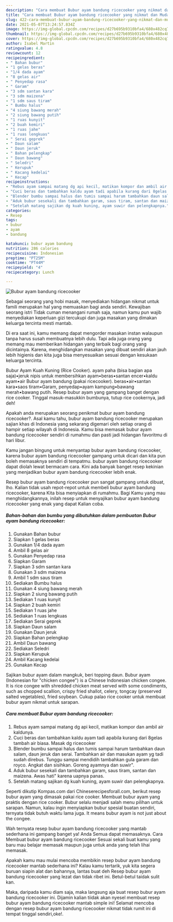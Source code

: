 ```yaml
---
description: "Cara membuat Bubur ayam bandung ricecooker yang nikmat dan Mudah Dibuat"
title: "Cara membuat Bubur ayam bandung ricecooker yang nikmat dan Mudah Dibuat"
slug: 422-cara-membuat-bubur-ayam-bandung-ricecooker-yang-nikmat-dan-mudah-dibuat
date: 2021-05-07T13:24:57.834Z
image: https://img-global.cpcdn.com/recipes/d27b695b9310bfa4/680x482cq70/bubur-ayam-bandung-ricecooker-foto-resep-utama.jpg
thumbnail: https://img-global.cpcdn.com/recipes/d27b695b9310bfa4/680x482cq70/bubur-ayam-bandung-ricecooker-foto-resep-utama.jpg
cover: https://img-global.cpcdn.com/recipes/d27b695b9310bfa4/680x482cq70/bubur-ayam-bandung-ricecooker-foto-resep-utama.jpg
author: Isabel Martin
ratingvalue: 4.8
reviewcount: 12
recipeingredient:
- " Bahan bubur"
- "1 gelas beras"
- "1/4 dada ayam"
- "8 gelas air"
- " Penyedap rasa"
- " Garam"
- "3 sdm santan kara"
- "3 sdm maizena"
- "1 sdm saus tiram"
- " Bumbu halus"
- "4 siung bawang merah"
- "2 siung bawang putih"
- "1 ruas kunyit"
- "2 buah kemiri"
- "1 ruas jahe"
- "1 ruas lengkuas"
- " Serai geprek"
- " Daun salam"
- " Daun jeruk"
- " Bahan pelengkap"
- " Daun bawang"
- " Seledri"
- " Kerupuk"
- " Kacang kedelai"
- " Kecap"
recipeinstructions:
- "Rebus ayam sampai matang dg api kecil, matikan kompor dan ambil air kaldunya."
- "Cuci beras dan tambahkan kaldu ayam tadi apabila kurang dari 8gelas tambah air biasa. Masak dg ricecooker"
- "Blender bumbu sampai halus dan tumis sampai harum tambahkan daun salam, daun jeruk dan serai. Tambahkan air dan masukan ayam yg tadi sudah direbus. Tunggu sampai mendidih tambahkan gula garam dan royco. Angkat dan sisihkan. Goreng ayamnya dan suwir&#34;."
- "Aduk bubur sesekali dan tambahkan garam, saus tiram, santan dan maizena. Awas hati&#34; karena uapnya panas."
- "Setelah matang sajikan dg kuah kuning, ayam suwir dan pelengkapnya."
categories:
- Resep
tags:
- bubur
- ayam
- bandung

katakunci: bubur ayam bandung 
nutrition: 286 calories
recipecuisine: Indonesian
preptime: "PT25M"
cooktime: "PT44M"
recipeyield: "4"
recipecategory: Lunch

---
```



![Bubur ayam bandung ricecooker](https://img-global.cpcdn.com/recipes/d27b695b9310bfa4/680x482cq70/bubur-ayam-bandung-ricecooker-foto-resep-utama.jpg)

Sebagai seorang yang hobi masak, menyediakan hidangan nikmat untuk famili merupakan hal yang memuaskan bagi anda sendiri. Kewajiban seorang istri Tidak cuman menangani rumah saja, namun kamu pun wajib menyediakan keperluan gizi tercukupi dan juga masakan yang dimakan keluarga tercinta mesti mantab.

Di era  saat ini, kamu memang dapat mengorder masakan instan walaupun tanpa harus susah membuatnya lebih dulu. Tapi ada juga orang yang memang mau memberikan hidangan yang terbaik bagi orang yang dicintainya. Karena, menghidangkan masakan yang dibuat sendiri akan jauh lebih higienis dan kita juga bisa menyesuaikan sesuai dengan kesukaan keluarga tercinta. 

Bubur Ayam Kuah Kuning (Rice Cooker). ayam paha (bisa bagian apa saja)•jeruk nipis untuk membersihkan ayam•beras•santan encer•kaldu ayam•air Bubur ayam bandung (pakai ricecooker). beras•air•santan kara•saos tiram•Garam, penyedap•ayam kampung•bawang merah•bawang putih. Resep bubur ayam yang gampang banget dengan rice cooker. Tinggal masuk-masukkin bumbunya, tutup rice cookernya, jadi deh!

Apakah anda merupakan seorang penikmat bubur ayam bandung ricecooker?. Asal kamu tahu, bubur ayam bandung ricecooker merupakan sajian khas di Indonesia yang sekarang digemari oleh setiap orang di hampir setiap wilayah di Indonesia. Kamu bisa memasak bubur ayam bandung ricecooker sendiri di rumahmu dan pasti jadi hidangan favoritmu di hari libur.

Kamu jangan bingung untuk menyantap bubur ayam bandung ricecooker, karena bubur ayam bandung ricecooker gampang untuk dicari dan kita pun boleh memasaknya sendiri di tempatmu. bubur ayam bandung ricecooker dapat diolah lewat bermacam cara. Kini ada banyak banget resep kekinian yang menjadikan bubur ayam bandung ricecooker lebih enak.

Resep bubur ayam bandung ricecooker pun sangat gampang untuk dibuat, lho. Kalian tidak usah repot-repot untuk membeli bubur ayam bandung ricecooker, karena Kita bisa menyiapkan di rumahmu. Bagi Kamu yang mau menghidangkannya, inilah resep untuk menyajikan bubur ayam bandung ricecooker yang enak yang dapat Kalian coba.

<!--inarticleads1-->

##### Bahan-bahan dan bumbu yang dibutuhkan dalam pembuatan Bubur ayam bandung ricecooker:

1. Gunakan  Bahan bubur
1. Siapkan 1 gelas beras
1. Gunakan 1/4 dada ayam
1. Ambil 8 gelas air
1. Gunakan  Penyedap rasa
1. Siapkan  Garam
1. Siapkan 3 sdm santan kara
1. Gunakan 3 sdm maizena
1. Ambil 1 sdm saus tiram
1. Sediakan  Bumbu halus
1. Gunakan 4 siung bawang merah
1. Siapkan 2 siung bawang putih
1. Sediakan 1 ruas kunyit
1. Siapkan 2 buah kemiri
1. Sediakan 1 ruas jahe
1. Sediakan 1 ruas lengkuas
1. Sediakan  Serai geprek
1. Siapkan  Daun salam
1. Gunakan  Daun jeruk
1. Siapkan  Bahan pelengkap
1. Ambil  Daun bawang
1. Sediakan  Seledri
1. Siapkan  Kerupuk
1. Ambil  Kacang kedelai
1. Gunakan  Kecap


Sajikan bubur ayam dalam mangkuk, beri topping daun. Bubur ayam (Indonesian for &#34;chicken congee&#34;) is a Chinese Indonesian chicken congee. It is rice congee with shredded chicken meat served with some condiments, such as chopped scallion, crispy fried shallot, celery, tongcay (preserved salted vegetables), fried soybean. Cukup palao rice cooker untuk membuat bubur ayam nikmat untuk sarapan. 

<!--inarticleads2-->

##### Cara membuat Bubur ayam bandung ricecooker:

1. Rebus ayam sampai matang dg api kecil, matikan kompor dan ambil air kaldunya.
1. Cuci beras dan tambahkan kaldu ayam tadi apabila kurang dari 8gelas tambah air biasa. Masak dg ricecooker
1. Blender bumbu sampai halus dan tumis sampai harum tambahkan daun salam, daun jeruk dan serai. Tambahkan air dan masukan ayam yg tadi sudah direbus. Tunggu sampai mendidih tambahkan gula garam dan royco. Angkat dan sisihkan. Goreng ayamnya dan suwir&#34;.
1. Aduk bubur sesekali dan tambahkan garam, saus tiram, santan dan maizena. Awas hati&#34; karena uapnya panas.
1. Setelah matang sajikan dg kuah kuning, ayam suwir dan pelengkapnya.


Seperti dikutip Kompas.com dari Chineserecipesforall.com, berikut resep bubur ayam yang dimasak pakai rice cooker. Membuat bubur ayam yang praktis dengan rice cooker. Bubur selalu menjadi salah menu pilihan untuk sarapan. Namun, kalau ingin menyiapkan bubur spesial buatan sendiri, ternyata tidak butuh waktu lama juga. It means bubur ayam is not just about the congee. 

Wah ternyata resep bubur ayam bandung ricecooker yang mantab sederhana ini gampang banget ya! Anda Semua dapat memasaknya. Cara Membuat bubur ayam bandung ricecooker Sesuai sekali buat kamu yang baru mau belajar memasak maupun juga untuk anda yang telah lihai memasak.

Apakah kamu mau mulai mencoba membikin resep bubur ayam bandung ricecooker mantab sederhana ini? Kalau kamu tertarik, yuk kita segera buruan siapin alat dan bahannya, lantas buat deh Resep bubur ayam bandung ricecooker yang lezat dan tidak ribet ini. Betul-betul taidak sulit kan. 

Maka, daripada kamu diam saja, maka langsung aja buat resep bubur ayam bandung ricecooker ini. Dijamin kalian tiidak akan nyesel membuat resep bubur ayam bandung ricecooker mantab simple ini! Selamat mencoba dengan resep bubur ayam bandung ricecooker nikmat tidak rumit ini di tempat tinggal sendiri,oke!.

